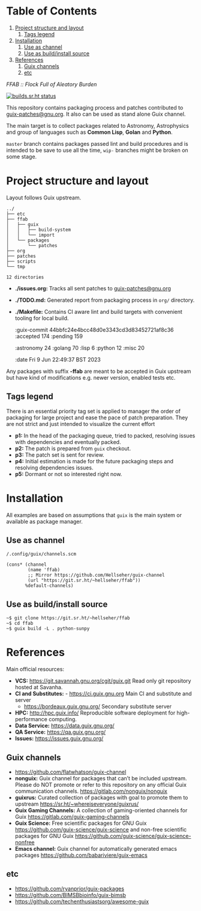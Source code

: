 
# Table of Contents

1.  [Project structure and layout](#org3c3b74c)
    1.  [Tags legend](#org641090b)
2.  [Installation](#org843699a)
    1.  [Use as channel](#org67d30fd)
    2.  [Use as build/install source](#org84b835a)
3.  [References](#org9259bb9)
    1.  [Guix channels](#org31030ae)
    2.  [etc](#org81bc0dd)

*FFAB :: Flock Full of Aleatory Burden*

[![builds.sr.ht status](https://builds.sr.ht/~hellseher/ffab.svg)](https://builds.sr.ht/~hellseher/ffab?)

This repository contains packaging process and patches contributed to <guix-patches@gnu.org>. It
also can be used as stand alone Guix channel.

The main target is to collect packages related to Astronomy, Astrophysics and group of languages
such as **Common Lisp**, **Golan** and **Python**.

`master` branch contains packages passed lint and build procedures and is intended to be save to
use all the time, `wip-` branches might be broken on some stage.


<a id="org3c3b74c"></a>

# Project structure and layout

Layout follows Guix upstream.

    ../
    ├── etc
    ├── ffab
    │   ├── guix
    │   │   ├── build-system
    │   │   └── import
    │   └── packages
    │       └── patches
    ├── org
    ├── patches
    ├── scripts
    └── tmp
    
    12 directories

-   **./issues.org:** Tracks all sent patches to <guix-patches@gnu.org>
-   **./TODO.md:** Generated report from packaging process in `org/` directory.
-   **./Makefile:** Contains CI aware lint and build targets with convenient tooling for local build.

    :guix-commit 44bbfc24e4bcc48d0e3343cd3d83452721af8c36
    :accepted 174
    :pending 159
    
    :astronomy 24
    :golang 70
    :lisp 6
    :python 12
    :misc 20
    
    :date Fri 9 Jun 22:49:37 BST 2023

Any packages with suffix **-ffab** are meant to be accepted in Guix upstream but have kind of
modifications e.g. newer version, enabled tests etc.


<a id="org641090b"></a>

## Tags legend

There is an essential priority tag set is applied to manager the order of packaging for large
project and ease the pace of patch preparation. They are not strict and just intended to visualize
the current effort

-   **p1:** In the head of the packaging queue, tried to packed, resolving issues with dependencies and
    eventually packed.
-   **p2:** The patch is prepared from `guix` checkout.
-   **p3:** The patch set is sent for review.
-   **p4:** Initial estimation is made for the future packaging steps and resolving dependencies issues.
-   **p5:** Dormant or not so interested right now.


<a id="org843699a"></a>

# Installation

All examples are based on assumptions that `guix` is the main system or available as package
manager.


<a id="org67d30fd"></a>

## Use as channel

`/.config/guix/channels.scm`

    (cons* (channel
            (name 'ffab)
            ;; Mirror https://github.com/Hellseher/guix-channel
            (url "https://git.sr.ht/~hellseher/ffab"))
           %default-channels)


<a id="org84b835a"></a>

## Use as build/install source

    ~$ git clone https://git.sr.ht/~hellseher/ffab
    ~$ cd ffab
    ~$ guix build -L . python-sunpy


<a id="org9259bb9"></a>

# References

Main official resources:

-   **VCS:** <https://git.savannah.gnu.org/cgit/guix.git> Read only git repository hosted at Savanha.
-   **CI and Substitutes:** -   <https://ci.guix.gnu.org> Main CI and substitute and server
    -   <https://bordeaux.guix.gnu.org/> Secondary substitute server
-   **HPC:** <http://hpc.guix.info/> Reproducible software deployment for high-performance computing.
-   **Data Service:** <https://data.guix.gnu.org/>
-   **QA Service:** <https://qa.guix.gnu.org/>
-   **Issues:** <https://issues.guix.gnu.org/>


<a id="org31030ae"></a>

## Guix channels

-   <https://github.com/flatwhatson/guix-channel>
-   **nonguix:** Guix channel for packages that can&rsquo;t be included upstream. Please do NOT promote or
    refer to this repository on any official Guix communication channels.
    <https://gitlab.com/nonguix/nonguix>
-   **guixrus:** Curated collection of packages with goal to promote them to upstream
    <https://sr.ht/~whereiseveryone/guixrus/>
-   **Guix Gaming Channels:** A collection of gaming-oriented channels for Guix
    <https://gitlab.com/guix-gaming-channels>
-   **Guix Science:** Free scientific packages for GNU Guix <https://github.com/guix-science/guix-science>
    and non-free scientific packages for GNU Guix <https://github.com/guix-science/guix-science-nonfree>
-   **Emacs channel:** Guix channel for automatically generated emacs packages
    <https://github.com/babariviere/guix-emacs>


<a id="org81bc0dd"></a>

## etc

-   <https://github.com/ryanprior/guix-packages>
-   <https://github.com/BIMSBbioinfo/guix-bimsb>
-   <https://github.com/techenthusiastsorg/awesome-guix>

